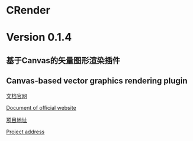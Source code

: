 # CRender

# Version 0.1.4

## 基于Canvas的矢量图形渲染插件

## Canvas-based vector graphics rendering plugin

[文档官网](http://crender.jiaminghi.com/)

[Document of official website](http://crender.jiaminghi.com/)

[项目地址](https://github.com/jiaming743/CRender)

[Project address](https://github.com/jiaming743/CRender)


